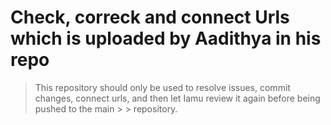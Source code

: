 # Check, correck and connect Urls which is uploaded by Aadithya in his repo
> This repository should only be used to resolve issues, commit changes, connect urls, and then let Iamu review it again before being pushed to the main > > repository.
